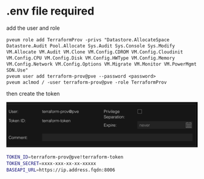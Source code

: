 # .env file required

add the user and role

```shell
pveum role add TerraformProv -privs "Datastore.AllocateSpace Datastore.Audit Pool.Allocate Sys.Audit Sys.Console Sys.Modify VM.Allocate VM.Audit VM.Clone VM.Config.CDROM VM.Config.Cloudinit VM.Config.CPU VM.Config.Disk VM.Config.HWType VM.Config.Memory VM.Config.Network VM.Config.Options VM.Migrate VM.Monitor VM.PowerMgmt SDN.Use"
pveum user add terraform-prov@pve --password <password>
pveum aclmod / -user terraform-prov@pve -role TerraformProv
```

then create the token

![TOKEN UI](./api_token_ui.png)

```bash
TOKEN_ID=terraform-prov@pve!terraform-token
TOKEN_SECRET=xxxx-xxx-xx-xx-xxxxx
BASEAPI_URL=https://ip.address.fqdn:8006
```

```
```
